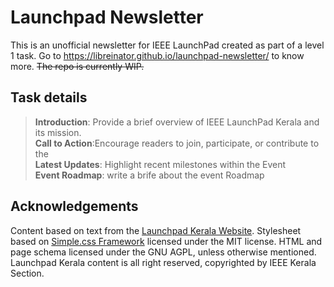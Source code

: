 # Launchpad Newsletter

This is an unofficial newsletter for IEEE LaunchPad created as part of a
level 1 task. Go to <https://libreinator.github.io/launchpad-newsletter/>
to know more. ~~The repo is currently WIP.~~

## Task details

> **Introduction**: Provide a brief overview of IEEE LaunchPad Kerala and its mission.\
> **Call to Action**:Encourage readers to join, participate, or contribute to the\
> **Latest Updates**: Highlight recent milestones within the Event\
> **Event  Roadmap**: write a  brife about the event Roadmap

## Acknowledgements

Content based on text from the [Launchpad Kerala
Website](https://www.launchpadkerala.org). Stylesheet based on
[Simple.css Framework](https://simplecss.org) licensed under the MIT
license. HTML and page schema licensed under the GNU AGPL, unless
otherwise mentioned. Launchpad Kerala content is all right reserved,
copyrighted by IEEE Kerala Section.

